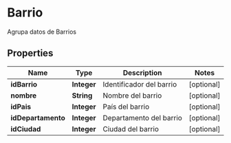 

# Barrio

Agrupa datos de Barrios

## Properties

Name | Type | Description | Notes
------------ | ------------- | ------------- | -------------
**idBarrio** | **Integer** | Identificador del barrio |  [optional]
**nombre** | **String** | Nombre del barrio |  [optional]
**idPais** | **Integer** | País del barrio |  [optional]
**idDepartamento** | **Integer** | Departamento del barrio |  [optional]
**idCiudad** | **Integer** | Ciudad del barrio |  [optional]




